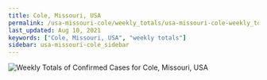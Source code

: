 ```yaml
---
title: Cole, Missouri, USA
permalink: /usa-missouri-cole/weekly_totals/usa-missouri-cole-weekly_totals.html
last_updated: Aug 10, 2021
keywords: ["Cole, Missouri, USA", "weekly totals"]
sidebar: usa-missouri-cole_sidebar
---
```


![Weekly Totals of Confirmed Cases for Cole, Missouri, USA](/covid_tracker/images/graphs/usa-missouri-cole-weekly_totals_graph.png)
